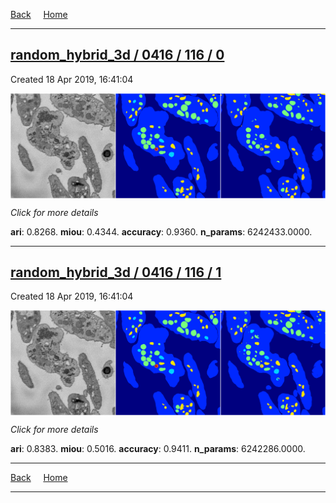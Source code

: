 
[Back](..)&nbsp;&nbsp;&nbsp;&nbsp;&nbsp;[Home](https://leapmanlab.github.io/snapshots)

---

<div class="summary"><a href="0"><h2>random_hybrid_3d / 0416 / 116 / 0</h2></a><p>Created 18 Apr 2019, 16:41:04
</p><a href="0"><img src="0/media/summary.png" align="center"></a><p>
<i>Click for more details</i>
</p></div>

**ari**: 0.8268. **miou**: 0.4344. **accuracy**: 0.9360. **n_params**: 6242433.0000. 

---

<div class="summary"><a href="1"><h2>random_hybrid_3d / 0416 / 116 / 1</h2></a><p>Created 18 Apr 2019, 16:41:04
</p><a href="1"><img src="1/media/summary.png" align="center"></a><p>
<i>Click for more details</i>
</p></div>

**ari**: 0.8383. **miou**: 0.5016. **accuracy**: 0.9411. **n_params**: 6242286.0000. 

---

[Back](..)&nbsp;&nbsp;&nbsp;&nbsp;&nbsp;[Home](https://leapmanlab.github.io/snapshots)

---